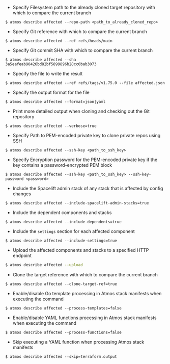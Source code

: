 - Specify Filesystem path to the already cloned target repository with which to compare the current branch

```
$ atmos describe affected --repo-path <path_to_already_cloned_repo>
```

- Specify Git reference with which to compare the current branch

```
$ atmos describe affected --ref refs/heads/main
```

- Specify Git commit SHA with which to compare the current branch

```
$ atmos describe affected --sha 3a5eafeab90426bd82bf5899896b28cc0bab3073
```

- Specify the file to write the result

```
$ atmos describe affected --ref refs/tags/v1.75.0 --file affected.json
```

- Specify the output format for the file

```
$ atmos describe affected --format=json|yaml
```

- Print more detailed output when cloning and checking out the Git repository
```
$ atmos describe affected --verbose=true
```

- Specify Path to PEM-encoded private key to clone private repos using SSH

```
$ atmos describe affected --ssh-key <path_to_ssh_key>
```

- Specify Encryption password for the PEM-encoded private key if the key contains a password-encrypted PEM block

```
$ atmos describe affected --ssh-key <path_to_ssh_key> --ssh-key-password <password>
```

- Include the Spacelift admin stack of any stack that is affected by config changes

```
$ atmos describe affected --include-spacelift-admin-stacks=true
```

- Include the dependent components and stacks

```
$ atmos describe affected --include-dependents=true
```

- Include the `settings` section for each affected component

```
$ atmos describe affected --include-settings=true
```

- Upload the affected components and stacks to a specified HTTP endpoint

```bash
$ atmos describe affected --upload
```

- Clone the target reference with which to compare the current branch

```
$ atmos describe affected --clone-target-ref=true
```

- Enable/disable Go template processing in Atmos stack manifests when executing the command

```
$ atmos describe affected --process-templates=false
```

- Enable/disable YAML functions processing in Atmos stack manifests when executing the command

```
$ atmos describe affected --process-functions=false
```

- Skip executing a YAML function when processing Atmos stack manifests

```
$ atmos describe affected --skip=terraform.output
```
